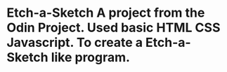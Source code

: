 # Etch-a-Sketch A project from the Odin Project. Used basic HTML CSS Javascript. To create a Etch-a-Sketch like program. 
